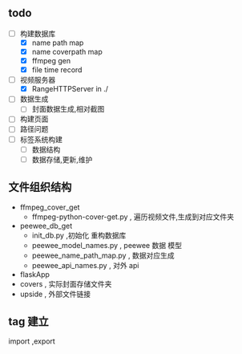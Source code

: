 ## todo
- [ ] 构建数据库
    - [x] name path map
    - [x] name coverpath map
    - [x] ffmpeg gen 
    - [x] file time record
- [ ] 视频服务器
    - [x] RangeHTTPServer in ./
- [ ] 数据生成
  - [ ] 封面数据生成,相对截图
- [ ] 构建页面
- [ ] 路径问题
- [ ] 标签系统构建
  - [ ] 数据结构
  - [ ] 数据存储,更新,维护

## 文件组织结构
* ffmpeg_cover_get
  * ffmpeg-python-cover-get.py , 遍历视频文件,生成到对应文件夹
* peewee_db_get
  * init_db.py ,初始化 重构数据库
  * peewee_model_names.py , peewee 数据 模型
  * peewee_name_path_map.py , 数据对应生成
  * peewee_api_names.py , 对外 api
* flaskApp
* covers , 实际封面存储文件夹
* upside , 外部文件链接 
  

## tag 建立
import ,export
